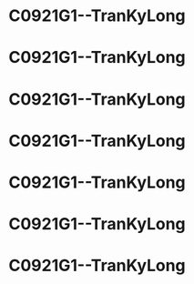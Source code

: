 # C0921G1--TranKyLong
# C0921G1--TranKyLong
# C0921G1--TranKyLong
# C0921G1--TranKyLong
# C0921G1--TranKyLong
# C0921G1--TranKyLong
# C0921G1--TranKyLong
